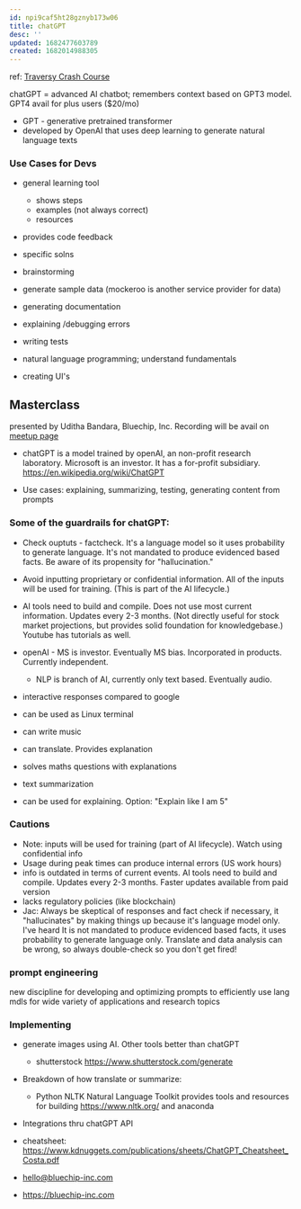 ```yaml
---
id: npi9caf5ht28gznyb173w06
title: chatGPT
desc: ''
updated: 1682477603789
created: 1682014988305
---
```

ref: [Traversy Crash Course](https://www.youtube.com/watch?v=o_joulYVndM&t=449s)  

chatGPT = advanced AI chatbot; remembers context
based on GPT3 model. GPT4 avail for plus users ($20/mo)
- GPT - generative pretrained transformer 
- developed by OpenAI that uses deep learning to generate natural language texts

### Use Cases for Devs
- general learning tool
    - shows steps
    - examples (not always correct)
    - resources

- provides code feedback
- specific solns
- brainstorming
- generate sample data (mockeroo is another service provider for data)
- generating documentation
- explaining /debugging errors
- writing tests
- natural language programming; understand fundamentals
- creating UI's

## Masterclass
presented by Uditha Bandara, Bluechip, Inc. Recording will be avail on [meetup page](https://www.meetup.com/new-york-emerging-technology-meetup/events/292657415/)  

- chatGPT is a model trained by openAI, an non-profit research laboratory. Microsoft is an investor. It has a for-profit subsidiary.
https://en.wikipedia.org/wiki/ChatGPT

- Use cases: explaining, summarizing, testing, generating content from prompts

### Some of the guardrails for chatGPT: 
- Check ouptuts - factcheck. It's a language model so it uses probability to generate language. It's not mandated to produce evidenced based facts. Be aware of its propensity for "hallucination."
- Avoid inputting proprietary or confidential information. All of the inputs will be used for training. (This is part of the AI lifecycle.)
- AI tools need to build and compile. Does not use most current information. Updates every 2-3 months. (Not directly useful for stock market projections, but provides solid foundation for knowledgebase.)
Youtube has tutorials as well.

- openAI - MS is investor. Eventually MS bias. Incorporated in products. Currently independent.

    - NLP is branch of AI, currently only text based. Eventually audio.

- interactive responses compared to google
- can be used as Linux terminal
- can write music
- can translate. Provides explanation
- solves maths questions with explanations
- text summarization
- can be used for explaining. Option: "Explain like I am 5"

### Cautions
- Note: inputs will be used for training (part of AI lifecycle). Watch using confidential info
- Usage during peak times can produce internal errors (US work hours)
- info is outdated in terms of current events. AI tools need to build and compile. Updates every 2-3 months. Faster updates available from paid version
- lacks regulatory policies (like blockchain)
- Jac: Always be skeptical of responses and fact check if necessary, it "hallucinates" by making things up because it's language model only. I've heard It is not mandated to produce evidenced based facts, it uses probability to generate language only.  Translate and data analysis can be wrong, so always double-check so you don't get fired!

### prompt engineering
new discipline for developing and optimizing prompts to efficiently use lang mdls for wide variety of applications and research topics

### Implementing 
- generate images using AI. Other tools better than chatGPT
	- shutterstock https://www.shutterstock.com/generate
- Breakdown of how translate or summarize: 
    - Python NLTK Natural Language Toolkit provides tools and resources for building  https://www.nltk.org/ and anaconda
- Integrations thru chatGPT API
- cheatsheet: https://www.kdnuggets.com/publications/sheets/ChatGPT_Cheatsheet_Costa.pdf

- hello@bluechip-inc.com
- https://bluechip-inc.com


